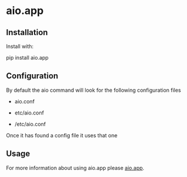 aio.app
=======


Installation
------------

Install with:

  pip install aio.app

Configuration
-------------

By default the aio command will look for the following configuration files

   - aio.conf
   
   - etc/aio.conf
   
   - /etc/aio.conf

Once it has found a config file it uses that one


Usage
-----

For more information about using aio.app please [aio.app](https://github.com/phlax/aio/app).
